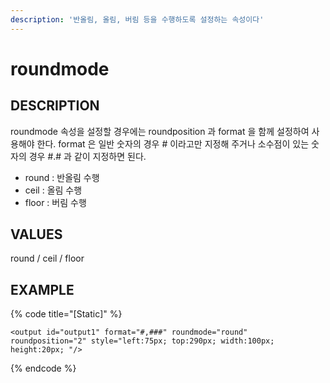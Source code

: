 ```yaml
---
description: '반올림, 올림, 버림 등을 수행하도록 설정하는 속성이다'
---
```


# roundmode

## DESCRIPTION

roundmode 속성을 설정할 경우에는 roundposition 과 format 을 함께 설정하여 사용해야 한다. format 은 일반 숫자의 경우 \# 이라고만 지정해 주거나 소수점이 있는 숫자의 경우 \#.\# 과 같이 지정하면 된다.

* round : 반올림 수행
* ceil : 올림 수행
* floor : 버림 수행

## VALUES

round / ceil / floor

## EXAMPLE

{% code title="\[Static\]" %}
```markup
<output id="output1" format="#,###" roundmode="round" roundposition="2" style="left:75px; top:290px; width:100px; height:20px; "/>
```
{% endcode %}

